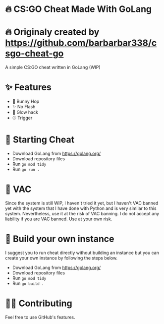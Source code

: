 # 🔥 CS:GO Cheat Made With GoLang
# 🔥 Originaly created by https://github.com/barbarbar338/csgo-cheat-go
A simple CS:GO cheat written in GoLang (WIP)

# ✨ Features

-   🐇 Bunny Hop
-   ✨ No Flash
-   🧱 Glow hack
-   ⚾ Trigger
# 🎈 Starting Cheat

-   Download GoLang from https://golang.org/
-   Download repository files
-   Run `go mod tidy`
-   Run `go run .`

# 🛑 VAC

Since the system is still WIP, I haven't tried it yet, but I haven't VAC banned yet with the system that I have done with Python and is very similar to this system. Nevertheless, use it at the risk of VAC banning. I do not accept any liability if you are VAC banned. Use at your own risk.

# 🧨 Build your own instance

I suggest you to run cheat directly without building an instance but you can create your own instance by following the steps below.

-   Download GoLang from https://golang.org/
-   Download repository files
-   Run `go mod tidy`
-   Run `go build .`

# 🧛‍♀️ Contributing

Feel free to use GitHub's features.
